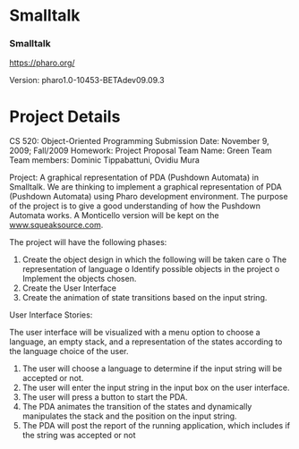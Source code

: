 # Smalltalk 


### Smalltalk

https://pharo.org/

Version: pharo1.0-10453-BETAdev09.09.3




# Project Details



CS 520: Object-Oriented Programming
Submission Date: November 9, 2009; Fall/2009
Homework: Project Proposal
Team Name: Green Team
Team members: Dominic Tippabattuni, Ovidiu Mura

Project: A graphical representation of PDA (Pushdown Automata) in Smalltalk. We are thinking to implement a graphical representation of PDA (Pushdown Automata) using Pharo development environment. The purpose of the project is to give a good understanding of how the Pushdown Automata works. A Monticello version will be kept on the www.squeaksource.com.

The project will have the following phases:
1. Create the object design in which the following will be taken care
	o The representation of language
	o Identify possible objects in the project
	o Implement the objects chosen.
2. Create the User Interface
3. Create the animation of state transitions based on the input string.

User Interface Stories:

The user interface will be visualized with a menu option to choose a language, an empty stack, and a representation of the states according to the language choice of the user.
1. The user will choose a language to determine if the input string will be accepted or not.
2. The user will enter the input string in the input box on the user interface.
3. The user will press a button to start the PDA.
4. The PDA animates the transition of the states and dynamically manipulates the stack and the position on the input string.
5. The PDA will post the report of the running application, which includes if the string was accepted or not